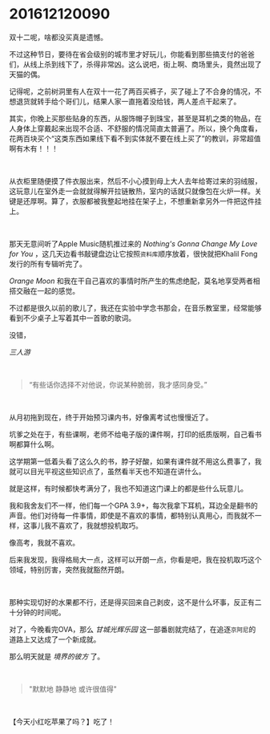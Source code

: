 # 201612120090

双十二呢，啥都没买真是遗憾。

不过这种节日，要待在省会级别的城市里才好玩儿，你能看到那些搞支付的爸爸们，从线上杀到线下了，杀得非常凶。这么说吧，街上啊、商场里头，竟然出现了天猫的偶。

记得呢，之前树洞里有人在双十一花了两百买裤子，买了碰上了不合身的情况，不想退货就转手给个哥们儿，结果人家一直拖着没给钱，两人差点干起来了。

其实，你晚上买那些贴身的东西，从服饰帽子到珠宝，甚至是耳机之类的物品，在人身体上穿戴起来出现不合适、不舒服的情况简直太普遍了。所以，换个角度看，花两百块买个“这类东西如果线下看不到实体就不要在线上买了”的教训，非常超值啊有木有！！！

<br/>

从衣柜里随便摸了件衣服出来，然后不小心摸到母上大人去年给寄过来的羽绒服，这玩意儿在室外走一会就就得解开拉链散热，室内的话就只就像包在火炉一样。关键是还厚啊。算了，衣服都被我整起地挂在架子上，不想重新拿另外一件把这件挂上。

<br/>

那天无意间听了Apple Music随机推过来的 *Nothing's Gonna Change My Love for You* ，这几天边看书敲键盘边让它按照`资料库`顺序放着，很快就把Khalil Fong发行的所有专辑听完了。

*Orange Moon* 和我在干自己喜欢的事情时所产生的焦虑绝配，莫名地享受两者相搭交融在一起的感觉。

不过都是很久以前的歌儿了，我还在实验中学念书那会，在音乐教室里，经常能够看到不少桌子上写着其中一首歌的歌词。

没错，

*三人游*

<br/>

> “有些话你选择不对他说，你说某种脆弱，我才感同身受。”

<br/>

从月初拖到现在，终于开始预习课内书，好像离考试也慢慢近了。

坑爹之处在于，有些课啊，老师不给电子版的课件啊，打印的纸质版啊，自己看书啊都算什么啊。

这学期第一低着头看了这么久的书，脖子好酸，如果有课件就不用这么费事了，我就可以目光平视这些知识点了，虽然看半天也不知道在讲什么。

就是这样，有时候都快考满分了，我也不知道这门课上的都是些什么玩意儿。

我和我舍友们不一样，他们每一个GPA 3.9+，每次我拿下耳机，耳边全是翻书的声音。他们对待每一件事情，即使是不喜欢的事情，都特别认真用心，而我就不一样，这事儿我不喜欢了，我就想投机取巧。

像高考，我就不喜欢。

后来我发现，我得格局大一点，这样可以开朗一点，你看是吧，我在投机取巧这个领域，特别厉害，突然我就豁然开朗。

<br/>

那种实现切好的水果都不行，还是得买回来自己剥皮，这不是什么坏事，反正有二十分钟的时间呢。

对了，今晚看完OVA，那么 *甘城光辉乐园* 这一部番剧就完结了，在追逐`京阿尼`的道路上又达成了一个新成就。

那么明天就是 *境界的彼方* 了。

<br/>

> "默默地 静静地 或许很值得"

<br/>

【今天小红吃苹果了吗？】吃了！